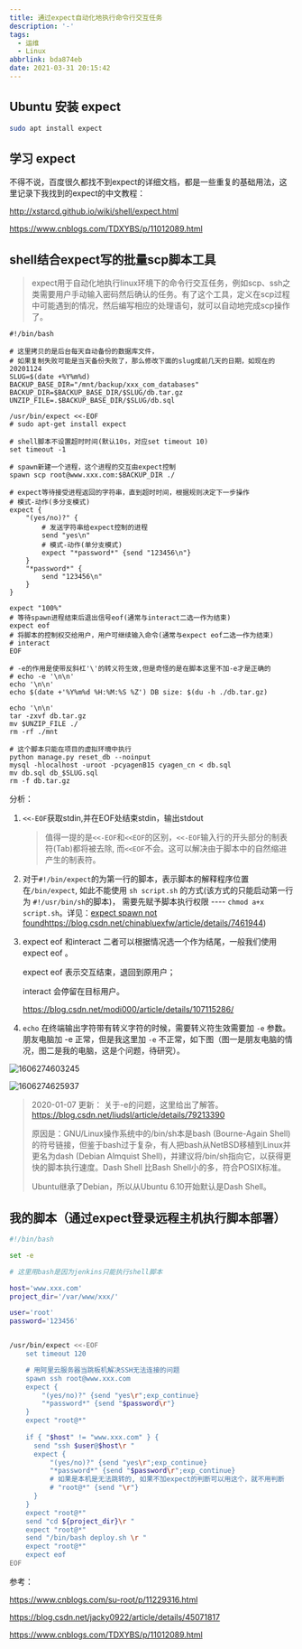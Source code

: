 ```yaml
---
title: 通过expect自动化地执行命令行交互任务
description: '-'
tags:
  - 运维
  - Linux
abbrlink: bda874eb
date: 2021-03-31 20:15:42
---
```




## Ubuntu 安装 expect

```bash
sudo apt install expect
```



## 学习 expect

不得不说，百度很久都找不到expect的详细文档，都是一些重复的基础用法，这里记录下我找到的expect的中文教程：

http://xstarcd.github.io/wiki/shell/expect.html

https://www.cnblogs.com/TDXYBS/p/11012089.html

## shell结合expect写的批量scp脚本工具

> expect用于自动化地执行linux环境下的命令行交互任务，例如scp、ssh之类需要用户手动输入密码然后确认的任务。有了这个工具，定义在scp过程中可能遇到的情况，然后编写相应的处理语句，就可以自动地完成scp操作了。

```shell
#!/bin/bash

# 这里拷贝的是后台每天自动备份的数据库文件，
# 如果复制失败可能是当天备份失败了，那么修改下面的slug成前几天的日期，如现在的20201124
SLUG=$(date +%Y%m%d)
BACKUP_BASE_DIR="/mnt/backup/xxx_com_databases"
BACKUP_DIR=$BACKUP_BASE_DIR/$SLUG/db.tar.gz
UNZIP_FILE=.$BACKUP_BASE_DIR/$SLUG/db.sql

/usr/bin/expect <<-EOF
# sudo apt-get install expect

# shell脚本不设置超时时间(默认10s，对应set timeout 10)
set timeout -1

# spawn新建一个进程，这个进程的交互由expect控制
spawn scp root@www.xxx.com:$BACKUP_DIR ./

# expect等待接受进程返回的字符串，直到超时时间，根据规则决定下一步操作
# 模式-动作(多分支模式)
expect {
    "(yes/no)?" {
    	# 发送字符串给expect控制的进程
        send "yes\n"
		# 模式-动作(单分支模式)
        expect "*password*" {send "123456\n"}
    }
    "*password*" {
        send "123456\n"
    }
}

expect "100%"
# 等待spawn进程结束后退出信号eof(通常与interact二选一作为结束)
expect eof
# 将脚本的控制权交给用户，用户可继续输入命令(通常与expect eof二选一作为结束)
# interact
EOF

# -e的作用是使带反斜杠'\'的转义符生效,但是奇怪的是在脚本这里不加-e才是正确的
# echo -e '\n\n'
echo '\n\n'
echo $(date +'%Y%m%d %H:%M:%S %Z') DB size: $(du -h ./db.tar.gz)

echo '\n\n'
tar -zxvf db.tar.gz
mv $UNZIP_FILE ./
rm -rf ./mnt

# 这个脚本只能在项目的虚拟环境中执行
python manage.py reset_db --noinput
mysql -hlocalhost -uroot -pcyagenB15 cyagen_cn < db.sql
mv db.sql db_$SLUG.sql
rm -f db.tar.gz
```



分析：

1. `<<-EOF`获取stdin,并在EOF处结束stdin，输出stdout

   > 值得一提的是`<<-EOF`和`<<EOF`的区别，`<<-EOF`输入行的开头部分的制表符(Tab)都将被去除, 而`<<EOF`不会。这可以解决由于脚本中的自然缩进产生的制表符。

2. 对于`#!/bin/expect`的为第一行的脚本，表示脚本的解释程序位置在`/bin/expect`, 如此不能使用 `sh script.sh` 的方式(该方式的只能启动第一行为 `#!/usr/bin/sh`的脚本)， 需要先赋予脚本执行权限 ---- `chmod a+x  script.sh`。详见：[expect spawn not found](https://blog.csdn.net/chinabluexfw/article/details/7461944)https://blog.csdn.net/chinabluexfw/article/details/7461944)

3. expect eof 和interact 二者可以根据情况选一个作为结尾，一般我们使用 expect eof 。

   expect eof 表示交互结束，退回到原用户；

   interact 会停留在目标用户。

   https://blog.csdn.net/modi000/article/details/107115286/

4. `echo` 在终端输出字符带有转义字符的时候，需要转义符生效需要加 `-e` 参数。朋友电脑加 -e 正常，但是我这里加 `-e` 不正常，如下图（图一是朋友电脑的情况，图二是我的电脑，这是个问题，待研究）。

![1606274603245](http://blog.cdn.ionluo.cn/blog/1606274603245.png)

![1606274625937](http://blog.cdn.ionluo.cn/blog/1606274625937.png)

> 2020-01-07 更新： 关于-e的问题，这里给出了解答。https://blog.csdn.net/liudsl/article/details/79213390
>
> 原因是：GNU/Linux操作系统中的/bin/sh本是bash (Bourne-Again Shell) 的符号链接，但鉴于bash过于复杂，有人把bash从NetBSD移植到Linux并更名为dash (Debian Almquist Shell)，并建议将/bin/sh指向它，以获得更快的脚本执行速度。Dash Shell 比Bash Shell小的多，符合POSIX标准。
>
> Ubuntu继承了Debian，所以从Ubuntu 6.10开始默认是Dash Shell。





## 我的脚本（通过expect登录远程主机执行脚本部署）

```bash
#!/bin/bash

set -e

# 这里用bash是因为jenkins只能执行shell脚本

host='www.xxx.com'
project_dir='/var/www/xxx/'

user='root'
password='123456'


/usr/bin/expect <<-EOF
    set timeout 120

    # 用阿里云服务器当跳板机解决SSH无法连接的问题
    spawn ssh root@www.xxx.com
    expect {
        "(yes/no)?" {send "yes\r";exp_continue}
        "*password*" {send "$password\r"}
    }
    expect "root@*"
	
    if { "$host" != "www.xxx.com" } {
      send "ssh $user@$host\r "
      expect {
          "(yes/no)?" {send "yes\r";exp_continue}
          "*password*" {send "$password\r";exp_continue}
          # 如果是本机是无法跳转的, 如果不加expect的判断可以用这个，就不用判断
          # "root@*" {send "\r"}
      }
    }
    expect "root@*"
    send "cd ${project_dir}\r "
    expect "root@*"
    send "/bin/bash deploy.sh \r "
    expect "root@*"
    expect eof
EOF
```





参考：

https://www.cnblogs.com/su-root/p/11229316.html

https://blog.csdn.net/jacky0922/article/details/45071817

https://www.cnblogs.com/TDXYBS/p/11012089.html